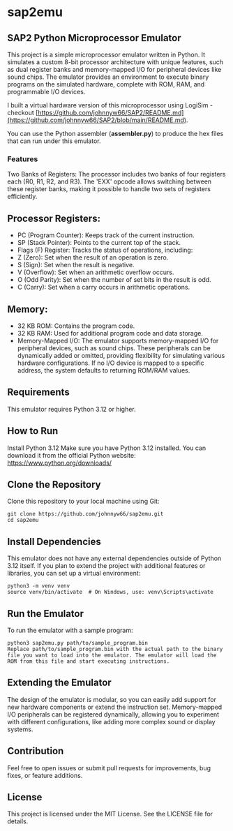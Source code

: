 # sap2emu

## SAP2 Python Microprocessor Emulator

This project is a simple microprocessor emulator written in Python. It simulates a custom 8-bit processor architecture with unique features, such as dual register banks and memory-mapped I/O for peripheral devices like sound chips. The emulator provides an environment to execute binary programs on the simulated hardware, complete with ROM, RAM, and programmable I/O devices.

I built a virtual hardware version of this microprocessor using LogiSim - checkout [https://github.com/johnnyw66/SAP2/README.md](https://github.com/johnnyw66/SAP2/blob/main/README.md).

You can use the Python assembler (**assembler.py**) to produce the hex files that can run under this emulator.


### Features
Two Banks of Registers: The processor includes two banks of four registers each (R0, R1, R2, and R3). The 'EXX' opcode allows switching between these register banks, making it possible to handle two sets of registers efficiently.

## Processor Registers:

+ PC (Program Counter): Keeps track of the current instruction.
+ SP (Stack Pointer): Points to the current top of the stack.
+ Flags (F) Register: Tracks the status of operations, including:
+ Z (Zero): Set when the result of an operation is zero.
+ S (Sign): Set when the result is negative.
+ V (Overflow): Set when an arithmetic overflow occurs.
+ O (Odd Parity): Set when the number of set bits in the result is odd.
+ C (Carry): Set when a carry occurs in arithmetic operations.

## Memory:

+ 32 KB ROM: Contains the program code.
+ 32 KB RAM: Used for additional program code and data storage.
+ Memory-Mapped I/O: The emulator supports memory-mapped I/O for peripheral devices, such as sound chips. These peripherals can be dynamically added or omitted, providing flexibility for simulating various hardware configurations. If no I/O device is mapped to a specific address, the system defaults to returning ROM/RAM values.

## Requirements
This emulator requires Python 3.12 or higher.

## How to Run

Install Python 3.12
Make sure you have Python 3.12 installed. You can download it from the official Python website:
https://www.python.org/downloads/

## Clone the Repository
Clone this repository to your local machine using Git:

```
git clone https://github.com/johnnyw66/sap2emu.git
cd sap2emu

```
## Install Dependencies
This emulator does not have any external dependencies outside of Python 3.12 itself. If you plan to extend the project with additional features or libraries, you can set up a virtual environment:

```
python3 -m venv venv
source venv/bin/activate  # On Windows, use: venv\Scripts\activate
```

## Run the Emulator
To run the emulator with a sample program:

```
python3 sap2emu.py path/to/sample_program.bin
Replace path/to/sample_program.bin with the actual path to the binary file you want to load into the emulator. The emulator will load the ROM from this file and start executing instructions.
```

## Extending the Emulator
The design of the emulator is modular, so you can easily add support for new hardware components or extend the instruction set. Memory-mapped I/O peripherals can be registered dynamically, allowing you to experiment with different configurations, like adding more complex sound or display systems.

## Contribution
Feel free to open issues or submit pull requests for improvements, bug fixes, or feature additions.

## License
This project is licensed under the MIT License. See the LICENSE file for details.

